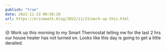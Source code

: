 ```yaml
---
publish: "true"
date: 2022-11-23 08:56:28
url: https://ericmwalk.blog/2022/11/23/work-up-this.html
---
```


<div xmlns="http://www.w3.org/1999/xhtml">
<p>😒 Work up this morning to my Smart Thermostat telling me for the last 2 hrs our house heater has not turned on. Looks like this day is going to get a little derailed.</p>
</div>